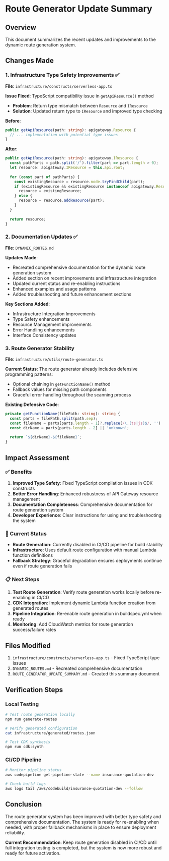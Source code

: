 # Route Generator Update Summary

## Overview
This document summarizes the recent updates and improvements to the dynamic route generation system.

## Changes Made

### 1. Infrastructure Type Safety Improvements ✅

**File**: `infrastructure/constructs/serverless-app.ts`

**Issue Fixed**: TypeScript compatibility issue in `getApiResource()` method
- **Problem**: Return type mismatch between `Resource` and `IResource`
- **Solution**: Updated return type to `IResource` and improved type checking

**Before**:
```typescript
public getApiResource(path: string): apigateway.Resource {
  // ... implementation with potential type issues
}
```

**After**:
```typescript
public getApiResource(path: string): apigateway.IResource {
  const pathParts = path.split('/').filter(part => part.length > 0);
  let resource: apigateway.IResource = this.api.root;
  
  for (const part of pathParts) {
    const existingResource = resource.node.tryFindChild(part);
    if (existingResource && existingResource instanceof apigateway.Resource) {
      resource = existingResource;
    } else {
      resource = resource.addResource(part);
    }
  }
  
  return resource;
}
```

### 2. Documentation Updates ✅

**File**: `DYNAMIC_ROUTES.md`

**Updates Made**:
- Recreated comprehensive documentation for the dynamic route generation system
- Added section on recent improvements and infrastructure integration
- Updated current status and re-enabling instructions
- Enhanced examples and usage patterns
- Added troubleshooting and future enhancement sections

**Key Sections Added**:
- Infrastructure Integration Improvements
- Type Safety enhancements
- Resource Management improvements
- Error Handling enhancements
- Interface Consistency updates

### 3. Route Generator Stability

**File**: `infrastructure/utils/route-generator.ts`

**Current Status**: The route generator already includes defensive programming patterns:
- Optional chaining in `getFunctionName()` method
- Fallback values for missing path components
- Graceful error handling throughout the scanning process

**Existing Defensive Code**:
```typescript
private getFunctionName(filePath: string): string {
  const parts = filePath.split(path.sep);
  const fileName = parts[parts.length - 1]?.replace(/\.(ts|js)$/, '') || 'unknown';
  const dirName = parts[parts.length - 2] || 'unknown';
  
  return `${dirName}-${fileName}`;
}
```

## Impact Assessment

### ✅ Benefits
1. **Improved Type Safety**: Fixed TypeScript compilation issues in CDK constructs
2. **Better Error Handling**: Enhanced robustness of API Gateway resource management
3. **Documentation Completeness**: Comprehensive documentation for route generation system
4. **Developer Experience**: Clear instructions for using and troubleshooting the system

### 🔄 Current Status
- **Route Generation**: Currently disabled in CI/CD pipeline for build stability
- **Infrastructure**: Uses default route configuration with manual Lambda function definitions
- **Fallback Strategy**: Graceful degradation ensures deployments continue even if route generation fails

### 📋 Next Steps
1. **Test Route Generation**: Verify route generation works locally before re-enabling in CI/CD
2. **CDK Integration**: Implement dynamic Lambda function creation from generated routes
3. **Pipeline Integration**: Re-enable route generation in buildspec.yml when ready
4. **Monitoring**: Add CloudWatch metrics for route generation success/failure rates

## Files Modified

1. `infrastructure/constructs/serverless-app.ts` - Fixed TypeScript type issues
2. `DYNAMIC_ROUTES.md` - Recreated comprehensive documentation
3. `ROUTE_GENERATOR_UPDATE_SUMMARY.md` - Created this summary document

## Verification Steps

### Local Testing
```bash
# Test route generation locally
npm run generate-routes

# Verify generated configuration
cat infrastructure/generated/routes.json

# Test CDK synthesis
npm run cdk:synth
```

### CI/CD Pipeline
```bash
# Monitor pipeline status
aws codepipeline get-pipeline-state --name insurance-quotation-dev

# Check build logs
aws logs tail /aws/codebuild/insurance-quotation-dev --follow
```

## Conclusion

The route generator system has been improved with better type safety and comprehensive documentation. The system is ready for re-enabling when needed, with proper fallback mechanisms in place to ensure deployment reliability.

**Current Recommendation**: Keep route generation disabled in CI/CD until full integration testing is completed, but the system is now more robust and ready for future activation.